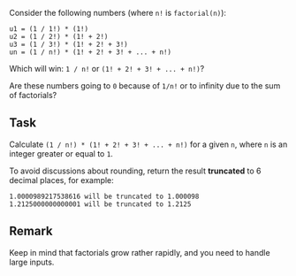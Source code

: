 Consider the following numbers (where `n!` is `factorial(n)`):
```
u1 = (1 / 1!) * (1!)
u2 = (1 / 2!) * (1! + 2!)
u3 = (1 / 3!) * (1! + 2! + 3!)
un = (1 / n!) * (1! + 2! + 3! + ... + n!)
```

Which will win: `1 / n!` or `(1! + 2! + 3! + ... + n!)`?

Are these numbers going to `0` because of `1/n!` or to infinity due
to the sum of factorials?

## Task
Calculate `(1 / n!) * (1! + 2! + 3! + ... + n!)` 
for a given `n`, where `n` is an integer greater or equal to `1`.

To avoid discussions about rounding, return the result **truncated** to 6 decimal places, for example:
```
1.0000989217538616 will be truncated to 1.000098
1.2125000000000001 will be truncated to 1.2125
```

## Remark
Keep in mind that factorials grow rather rapidly, and you need to handle large inputs.
